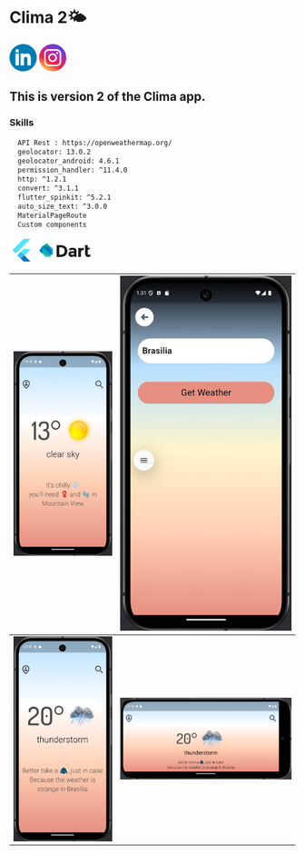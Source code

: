 # Clima  2🌤️

[![linkedin](Documentation/linkedin.png)](https://www.linkedin.com/in/genilson-do-carmo-8a42b89a/) [![instagram](Documentation/instagram.png)](https://www.instagram.com/genilson_carmo/)

## This  is version 2 of the  Clima  app.

###  Skills

```
  API Rest : https://openweathermap.org/
  geolocator: 13.0.2
  geolocator_android: 4.6.1
  permission_handler: ^11.4.0
  http: ^1.2.1
  convert: ^3.1.1
  flutter_spinkit: ^5.2.1
  auto_size_text: ^3.0.0
  MaterialPageRoute
  Custom components
```

<p align="left">
   <img src="https://github.com/GenilsonDC/Skills_icons_48x48/blob/main/icons/flutter.png?raw=true"  alt="flutter" />  <img src="https://github.com/GenilsonDC/Skills_icons_48x48/blob/main/icons/dart.png?raw=true"  alt="dart language" />
</p>
 

| <img src="Documentation/initial.png" alt="tela inicial app"  /> | <img src="Documentation/cityname.png" alt="Tela de pesquisa"  /> |
| ------------------------------------------------------------ | ------------------------------------------------------------ |
| <img src="Documentation/bckinitial.png" alt="tela inicial app"  /> | <img src="Documentation/lscinitial.png" alt="tela inicial app"  /> |
